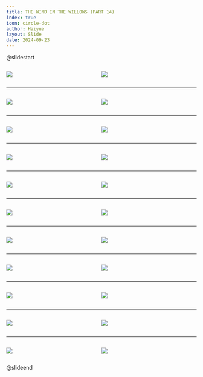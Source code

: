 ```yaml
---
title: THE WIND IN THE WILLOWS (PART 14)
index: true
icon: circle-dot
author: Haiyue
layout: Slide
date: 2024-09-23
---
```

 
@slidestart

<div style="display:flex">
<div style="flex:1">

![](/reading/english/Level-Z/THE%20WIND%20IN%20THE%20WILLOWS%20(PART%2014)/001.webp)
</div>
<div style="flex:1">

![](/reading/english/Level-Z/THE%20WIND%20IN%20THE%20WILLOWS%20(PART%2014)/002.webp)
</div>
</div>

---

<div style="display:flex">
<div style="flex:1">

![](/reading/english/Level-Z/THE%20WIND%20IN%20THE%20WILLOWS%20(PART%2014)/003.webp)
</div>
<div style="flex:1">

![](/reading/english/Level-Z/THE%20WIND%20IN%20THE%20WILLOWS%20(PART%2014)/004.webp)
</div>
</div>

---

<div style="display:flex">
<div style="flex:1">

![](/reading/english/Level-Z/THE%20WIND%20IN%20THE%20WILLOWS%20(PART%2014)/005.webp)
</div>
<div style="flex:1">

![](/reading/english/Level-Z/THE%20WIND%20IN%20THE%20WILLOWS%20(PART%2014)/006.webp)
</div>
</div>

---

<div style="display:flex">
<div style="flex:1">

![](/reading/english/Level-Z/THE%20WIND%20IN%20THE%20WILLOWS%20(PART%2014)/007.webp)
</div>
<div style="flex:1">

![](/reading/english/Level-Z/THE%20WIND%20IN%20THE%20WILLOWS%20(PART%2014)/008.webp)
</div>
</div>

---

<div style="display:flex">
<div style="flex:1">

![](/reading/english/Level-Z/THE%20WIND%20IN%20THE%20WILLOWS%20(PART%2014)/009.webp)
</div>
<div style="flex:1">

![](/reading/english/Level-Z/THE%20WIND%20IN%20THE%20WILLOWS%20(PART%2014)/010.webp)
</div>
</div>

---

<div style="display:flex">
<div style="flex:1">

![](/reading/english/Level-Z/THE%20WIND%20IN%20THE%20WILLOWS%20(PART%2014)/011.webp)
</div>
<div style="flex:1">

![](/reading/english/Level-Z/THE%20WIND%20IN%20THE%20WILLOWS%20(PART%2014)/012.webp)
</div>
</div>

---

<div style="display:flex">
<div style="flex:1">

![](/reading/english/Level-Z/THE%20WIND%20IN%20THE%20WILLOWS%20(PART%2014)/013.webp)
</div>
<div style="flex:1">

![](/reading/english/Level-Z/THE%20WIND%20IN%20THE%20WILLOWS%20(PART%2014)/014.webp)
</div>
</div>

---

<div style="display:flex">
<div style="flex:1">

![](/reading/english/Level-Z/THE%20WIND%20IN%20THE%20WILLOWS%20(PART%2014)/015.webp)
</div>
<div style="flex:1">

![](/reading/english/Level-Z/THE%20WIND%20IN%20THE%20WILLOWS%20(PART%2014)/016.webp)
</div>
</div>

---

<div style="display:flex">
<div style="flex:1">

![](/reading/english/Level-Z/THE%20WIND%20IN%20THE%20WILLOWS%20(PART%2014)/017.webp)
</div>
<div style="flex:1">

![](/reading/english/Level-Z/THE%20WIND%20IN%20THE%20WILLOWS%20(PART%2014)/018.webp)
</div>
</div>

---

<div style="display:flex">
<div style="flex:1">

![](/reading/english/Level-Z/THE%20WIND%20IN%20THE%20WILLOWS%20(PART%2014)/019.webp)
</div>
<div style="flex:1">

![](/reading/english/Level-Z/THE%20WIND%20IN%20THE%20WILLOWS%20(PART%2014)/020.webp)
</div>
</div>

---

<div style="display:flex">
<div style="flex:1">

![](/reading/english/Level-Z/THE%20WIND%20IN%20THE%20WILLOWS%20(PART%2014)/021.webp)
</div>
<div style="flex:1">

![](/reading/english/Level-Z/THE%20WIND%20IN%20THE%20WILLOWS%20(PART%2014)/022.webp)
</div>
</div>

@slideend